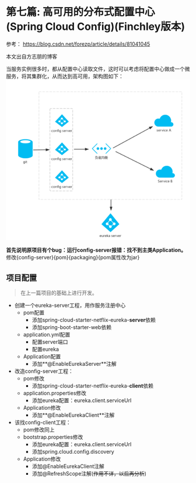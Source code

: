 #  第七篇: 高可用的分布式配置中心(Spring Cloud Config)(Finchley版本)

参考：
https://blog.csdn.net/forezp/article/details/81041045

本文出自方志朋的博客

当服务实例很多时，都从配置中心读取文件，这时可以考虑将配置中心做成一个微服务，将其集群化，从而达到高可用，架构图如下：
![ic_config.png](https://github.com/yueyue10/SpringCloudLearning/blob/master/sc-f-chapter7/ic_config.png?raw=true)

**首先说明原项目有个bug：运行config-server报错：找不到主类Application。**
修改{config-server}{pom}{packaging}{pom属性改为jar}

项目配置
---

> 在上一篇项目的基础上进行开发。

* 创建一个eureka-server工程，用作服务注册中心
    * pom配置
        * 添加spring-cloud-starter-netflix-eureka-**server**依赖
        * 添加spring-boot-starter-web依赖
    * application.yml配置
        * 配置server端口
        * 配置eureka
    * Application配置
        * 添加**@EnableEurekaServer**注解
* 改造config-server工程：
    * pom修改 
        * 添加spring-cloud-starter-netflix-eureka-**client**依赖
    * application.properties修改
        * 添加eureka配置：eureka.client.serviceUrl
    * Application修改
        * 添加**@EnableEurekaClient**注解
* 该找config-client工程：
    * pom修改同上
    * bootstrap.properties修改
        * 添加eureka配置：eureka.client.serviceUrl
        * 添加spring.cloud.config.discovery
    * Application修改
        * 添加@EnableEurekaClient注解
        * 添加@RefreshScope注解(~~作用不详，以后再分析~~)
    